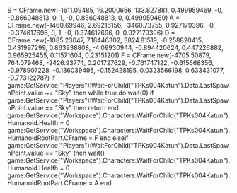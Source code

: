 S = CFrame.new(-1611.09485, 16.2000656, 133.827881, 0.499959469, -0, -0.866048813, 0, 1, -0, 0.866048813, 0, 0.499959469)
A = CFrame.new(-1460.69946, 2.69216156, -3460.73755, 0.927179396, -0, -0.374617696, 0, 1, -0, 0.374617696, 0, 0.927179396)
D = CFrame.new(-1085.23047, 7.18446302, 3824.81519, -0.258820415, 0.431997299, 0.863938808, -4.09930944, -0.894420624, 0.447226882, 0.965925455, 0.11571604, 0.23151201)
F = CFrame.new(-4705.50879, 764.079468, -2426.93774, 0.201727629, -0.761747122, -0.615668356, -0.978907228, -0.136039495, -0.152428195, 0.0323566198, 0.633431077, -0.773122787)
if  game:GetService("Players"):WaitForChild("TPKs004Katun").Data.LastSpawnPoint.value ~= "Sky" then
while true do
    wait(0)
    if game:GetService("Players"):WaitForChild("TPKs004Katun").Data.LastSpawnPoint.value == "Sky" then
        return
        end
game:GetService("Workspace").Characters:WaitForChild("TPKs004Katun").Humanoid.Health = 0
game:GetService("Workspace").Characters:WaitForChild("TPKs004Katun").HumanoidRootPart.CFrame = F
end 
elseif  game:GetService("Players"):WaitForChild("TPKs004Katun").Data.LastSpawnPoint.value == "Sky" then
wait()
game:GetService("Workspace").Characters:WaitForChild("TPKs004Katun").Humanoid.Health = 0
game:GetService("Workspace").Characters:WaitForChild("TPKs004Katun").HumanoidRootPart.CFrame = A
end

